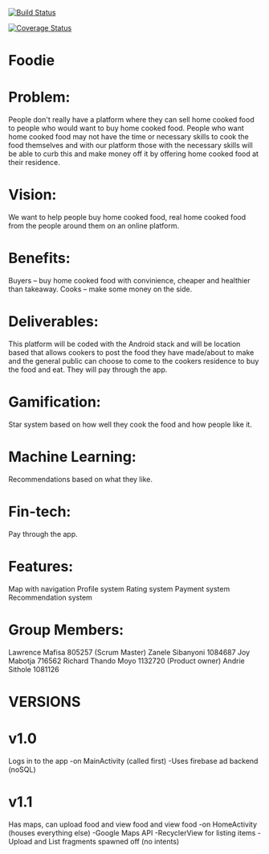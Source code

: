 [![Build Status](https://travis-ci.org/thandomy/foodie.svg?branch=master)](https://travis-ci.org/thandomy/foodie)

[![Coverage Status](https://coveralls.io/repos/github/thandomy/foodie/badge.svg)](https://coveralls.io/github/thandomy/foodie)


# Foodie
# Problem: 
People don't really have a platform where they can sell home cooked food to people who would want to buy home cooked food. People who want home cooked food may not have the time or necessary skills to cook the food themselves and with our platform those with the necessary skills will be able to curb this and make money off it by offering home cooked food at their residence. 

# Vision: 
We want to help people buy home cooked food, real home cooked food from the people around them on an online platform.

# Benefits: 
Buyers – buy home cooked food with convinience, cheaper and healthier than takeaway.
Cooks – make some money on the side.

# Deliverables:
This platform will be coded with the Android stack and will be location based that allows cookers to post the food they have made/about to make and the general public can choose to come to the cookers residence to buy the food and eat. They will pay through the app. 


# Gamification:
Star system based on how well they cook the food and how people like it.

# Machine Learning:
Recommendations based on what they like.

# Fin-tech:
Pay through the app.

# Features: 
Map with navigation
Profile system
Rating system
Payment system
Recommendation system

# Group Members:
Lawrence Mafisa 805257 (Scrum Master)
Zanele Sibanyoni 1084687
Joy Mabotja 716562
Richard Thando Moyo 1132720 (Product owner)
Andrie Sithole 1081126

# VERSIONS

# v1.0
Logs in to the app
-on MainActivity (called first)
-Uses firebase ad backend (noSQL)

# v1.1
Has maps, can upload food and view food and view food
-on HomeActivity (houses everything else)
-Google Maps API 
-RecyclerView for listing items
-Upload and List fragments spawned off (no intents)



